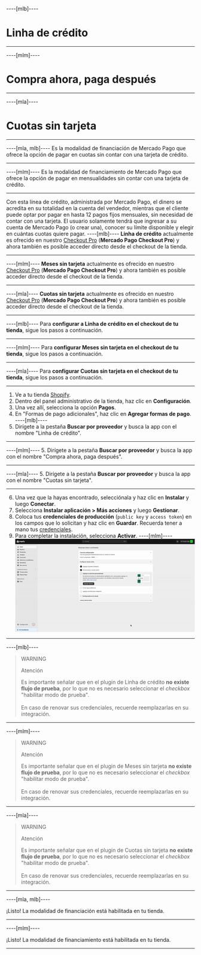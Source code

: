 ----[mlb]----
# Linha de crédito

------------
----[mlm]----
# Compra ahora, paga después

------------
----[mla]----
# Cuotas sin tarjeta

------------
----[mla, mlb]----
Es la modalidad de financiación de Mercado Pago que ofrece la opción de pagar en cuotas sin contar con una tarjeta de crédito.

------------
----[mlm]----
Es la modalidad de financiamiento de Mercado Pago que ofrece la opción de pagar en mensualidades sin contar con una tarjeta de crédito.

------------

Con esta línea de crédito, administrada por Mercado Pago, el dinero se acredita en su totalidad en la cuenta del vendedor, mientras que el cliente puede optar por pagar en hasta 12 pagos fijos mensuales, sin necesidad de contar con una tarjeta. El usuario solamente tendrá que ingresar a su cuenta de Mercado Pago (o crear una), conocer su límite disponible y elegir en cuántas cuotas quiere pagar.
----[mlb]----
**Linha de crédito** actualmente es ofrecido en nuestro [Checkout Pro](/developers/es/docs/shopify/integration-configuration/checkout-pro) (**Mercado Pago Checkout Pro**) y ahora también es posible acceder directo desde el checkout de la tienda.

------------
----[mlm]----
**Meses sin tarjeta** actualmente es ofrecido en nuestro [Checkout Pro](/developers/es/docs/shopify/integration-configuration/checkout-pro) (**Mercado Pago Checkout Pro**) y ahora también es posible acceder directo desde el checkout de la tienda.

------------
----[mla]----
**Cuotas sin tarjeta** actualmente es ofrecido en nuestro [Checkout Pro](/developers/es/docs/shopify/integration-configuration/checkout-pro) (**Mercado Pago Checkout Pro**) y ahora también es posible acceder directo desde el checkout de la tienda.

------------
----[mlb]----
Para **configurar a Linha de crédito en el checkout de tu tienda**, sigue los pasos a continuación.

------------
----[mlm]----
Para **configurar Meses sin tarjeta en el checkout de tu tienda**, sigue los pasos a continuación.

------------
----[mla]----
Para **configurar Cuotas sin tarjeta en el checkout de tu tienda**, sigue los pasos a continuación.

------------

1. Ve a tu tienda [Shopify](https://accounts.shopify.com/store-login).
2. Dentro del panel administrativo de la tienda, haz clic en **Configuración**.
3. Una vez allí, selecciona la opción **Pagos**. 
4. En "Formas de pago adicionales", haz clic en **Agregar formas de pago**.
----[mlb]----
5. Dirígete a la pestaña **Buscar por proveedor** y busca la app con el nombre "Linha de crédito". 

------------
----[mlm]----
5. Dirígete a la pestaña **Buscar por proveedor** y busca la app con el nombre "Compra ahora, paga después". 

------------
----[mla]----
5. Dirígete a la pestaña **Buscar por proveedor** y busca la app con el nombre "Cuotas sin tarjeta". 

------------
6. Una vez que la hayas encontrado, selecciónala y haz clic en **Instalar** y luego **Conectar**.
7. Selecciona **Instalar aplicación > Más acciones** y luego **Gestionar**.
8. Coloca tus **credenciales de producción** (`public key` y `access token`) en los campos que lo solicitan y haz clic en **Guardar**. Recuerda tener a mano tus [credenciales](/developers/es/docs/shopify/additional-content/your-integrations/credentials).
9. Para completar la instalación, selecciona **Activar**.
----[mlm]----
![shopify-mercado-credito](/images/shopify/mercado-credito-es.gif)

------------
----[mlb]----
> WARNING
>
> Atención
>
> Es importante señalar que en el plugin de Linha de crédito **no existe flujo de prueba**, por lo que no es necesario seleccionar el _checkbox_ "habilitar modo de prueba".
> <br/><br/>
> En caso de renovar sus credenciales, recuerde reemplazarlas en su integración.

------------
----[mlm]----
> WARNING
>
> Atención
>
> Es importante señalar que en el plugin de Meses sin tarjeta **no existe flujo de prueba**, por lo que no es necesario seleccionar el _checkbox_ "habilitar modo de prueba".
> <br/><br/>
> En caso de renovar sus credenciales, recuerde reemplazarlas en su integración.

------------
----[mla]----
> WARNING
>
> Atención
>
> Es importante señalar que en el plugin de Cuotas sin tarjeta **no existe flujo de prueba**, por lo que no es necesario seleccionar el _checkbox_ "habilitar modo de prueba".
> <br/><br/>
> En caso de renovar sus credenciales, recuerde reemplazarlas en su integración.

------------
----[mla, mlb]----

¡Listo! La modalidad de financiación está habilitada en tu tienda.

------------
----[mlm]----

¡Listo! La modalidad de financiamiento está habilitada en tu tienda.

------------